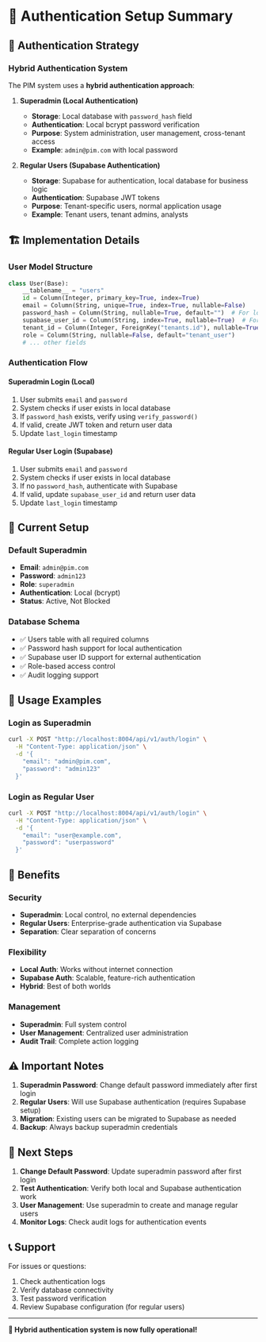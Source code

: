 # 🔐 Authentication Setup Summary

## 🎯 **Authentication Strategy**

### **Hybrid Authentication System**

The PIM system uses a **hybrid authentication approach**:

1. **Superadmin (Local Authentication)**
   - **Storage**: Local database with `password_hash` field
   - **Authentication**: Local bcrypt password verification
   - **Purpose**: System administration, user management, cross-tenant access
   - **Example**: `admin@pim.com` with local password

2. **Regular Users (Supabase Authentication)**
   - **Storage**: Supabase for authentication, local database for business logic
   - **Authentication**: Supabase JWT tokens
   - **Purpose**: Tenant-specific users, normal application usage
   - **Example**: Tenant users, tenant admins, analysts

## 🏗️ **Implementation Details**

### **User Model Structure**
```python
class User(Base):
    __tablename__ = "users"
    id = Column(Integer, primary_key=True, index=True)
    email = Column(String, unique=True, index=True, nullable=False)
    password_hash = Column(String, nullable=True, default="")  # For local auth
    supabase_user_id = Column(String, index=True, nullable=True)  # For Supabase auth
    tenant_id = Column(Integer, ForeignKey("tenants.id"), nullable=True)
    role = Column(String, nullable=False, default="tenant_user")
    # ... other fields
```

### **Authentication Flow**

#### **Superadmin Login (Local)**
1. User submits `email` and `password`
2. System checks if user exists in local database
3. If `password_hash` exists, verify using `verify_password()`
4. If valid, create JWT token and return user data
5. Update `last_login` timestamp

#### **Regular User Login (Supabase)**
1. User submits `email` and `password`
2. System checks if user exists in local database
3. If no `password_hash`, authenticate with Supabase
4. If valid, update `supabase_user_id` and return user data
5. Update `last_login` timestamp

## 🚀 **Current Setup**

### **Default Superadmin**
- **Email**: `admin@pim.com`
- **Password**: `admin123`
- **Role**: `superadmin`
- **Authentication**: Local (bcrypt)
- **Status**: Active, Not Blocked

### **Database Schema**
- ✅ Users table with all required columns
- ✅ Password hash support for local authentication
- ✅ Supabase user ID support for external authentication
- ✅ Role-based access control
- ✅ Audit logging support

## 🔧 **Usage Examples**

### **Login as Superadmin**
```bash
curl -X POST "http://localhost:8004/api/v1/auth/login" \
  -H "Content-Type: application/json" \
  -d '{
    "email": "admin@pim.com",
    "password": "admin123"
  }'
```

### **Login as Regular User**
```bash
curl -X POST "http://localhost:8004/api/v1/auth/login" \
  -H "Content-Type: application/json" \
  -d '{
    "email": "user@example.com",
    "password": "userpassword"
  }'
```

## 🎨 **Benefits**

### **Security**
- **Superadmin**: Local control, no external dependencies
- **Regular Users**: Enterprise-grade authentication via Supabase
- **Separation**: Clear separation of concerns

### **Flexibility**
- **Local Auth**: Works without internet connection
- **Supabase Auth**: Scalable, feature-rich authentication
- **Hybrid**: Best of both worlds

### **Management**
- **Superadmin**: Full system control
- **User Management**: Centralized user administration
- **Audit Trail**: Complete action logging

## ⚠️ **Important Notes**

1. **Superadmin Password**: Change default password immediately after first login
2. **Regular Users**: Will use Supabase authentication (requires Supabase setup)
3. **Migration**: Existing users can be migrated to Supabase as needed
4. **Backup**: Always backup superadmin credentials

## 🔄 **Next Steps**

1. **Change Default Password**: Update superadmin password after first login
2. **Test Authentication**: Verify both local and Supabase authentication work
3. **User Management**: Use superadmin to create and manage regular users
4. **Monitor Logs**: Check audit logs for authentication events

## 📞 **Support**

For issues or questions:
1. Check authentication logs
2. Verify database connectivity
3. Test password verification
4. Review Supabase configuration (for regular users)

---

**🎉 Hybrid authentication system is now fully operational!** 